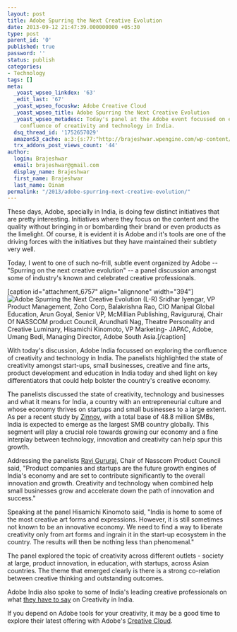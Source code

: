 ```yaml
---
layout: post
title: Adobe Spurring the Next Creative Evolution
date: 2013-09-12 21:47:39.000000000 +05:30
type: post
parent_id: '0'
published: true
password: ''
status: publish
categories:
- Technology
tags: []
meta:
  _yoast_wpseo_linkdex: '63'
  _edit_last: '67'
  _yoast_wpseo_focuskw: Adobe Creative Cloud
  _yoast_wpseo_title: Adobe Spurring the Next Creative Evolution
  _yoast_wpseo_metadesc: Today's panel at the Adobe event focussed on exploring the
    confluence of creativity and technology in India.
  dsq_thread_id: '1752657029'
  amazonS3_cache: a:3:{s:77:"http://brajeshwar.wpengine.com/wp-content/uploads/adobe-panel-2013-sep-12.jpg";i:6730;s:74:"http://media.brajeshwar.com/wp-content/uploads/adobe-panel-2013-sep-12.jpg";i:6730;s:75:"https://media.brajeshwar.com/wp-content/uploads/adobe-panel-2013-sep-12.jpg";i:6730;}
  trx_addons_post_views_count: '44'
author:
  login: Brajeshwar
  email: brajeshwar@gmail.com
  display_name: Brajeshwar
  first_name: Brajeshwar
  last_name: Oinam
permalink: "/2013/adobe-spurring-next-creative-evolution/"
---
```

<p>These days, Adobe, specially in India, is doing few distinct initiatives that are pretty interesting. Initiatives where they focus on the content and the quality without bringing in or bombarding their brand or even products as the limelight. Of course, it is evident it is Adobe and it's tools are one of the driving forces with the initiatives but they have maintained their subtlety very well.</p>
<p>Today, I went to one of such no-frill, subtle event organized by Adobe -- "Spurring on the next creative evolution" -- a panel discussion amongst some of industry's known and celebrated creative professionals.</p>
<p><!--more--></p>
<p>[caption id="attachment_6757" align="alignnone" width="394"]<img src="{{ site.baseurl }}/assets/2013/09/adobe-panel-2013-sep-12.jpg" alt="Adobe Spurring the Next Creative Evolution" class="size-full wp-image-6757" /> (L-R) Sridhar Iyengar, VP Product Management,  Zoho Corp, Balakrishna Rao, CIO Manipal Global Education, Arun Goyal, Senior VP, McMillian Publishing,  Ravigururaj, Chair Of NASSCOM product Council, Arundhati Nag, Theatre Personality and Creative Luminary, Hisamichi Kinomoto, VP Marketing- JAPAC, Adobe, Umang Bedi, Managing Director, Adobe South Asia.[/caption]</p>
<p>With today's discussion, Adobe India focussed on exploring the confluence of creativity and technology in India. The panelists highlighted the state of creativity amongst start-ups, small businesses, creative and fine arts, product development and education in India today and shed light on key differentiators that could help bolster the country's creative economy.</p>
<p>The panelists discussed the state of creativity, technology and businesses and what it means for India, a country with an entrepreneurial culture and whose economy thrives on startups and small businesses to a large extent. As per a recent study by <a href="http://www.zinnov.com/">Zinnov</a>, with a total base of 48.8 million SMBs, India is expected to emerge as the largest SMB country globally. This segment will play a crucial role towards growing our economy and a fine interplay between technology, innovation and creativity can help spur this growth.</p>
<p>Addressing the panelists <a href="http://www.linkedin.com/in/rgururaj">Ravi Gururaj</a>, Chair of Nasscom Product Council said, "Product companies and startups are the future growth engines of India's economy and are set to contribute significantly to the overall innovation and growth. Creativity and technology when combined help small businesses grow and accelerate down the path of innovation and success."</p>
<p>Speaking at the panel Hisamichi Kinomoto said, "India is home to some of the most creative art forms and expressions. However, it is still sometimes not known to be an innovative economy. We need to find a way to liberate creativity only from art forms and ingrain it in the start-up ecosystem in the country. The results will then be nothing less than phenomenal."</p>
<p>The panel explored the topic of creativity across different outlets - society at large, product innovation, in education, with startups, across Asian countries. The theme that emerged clearly is there is a strong co-relation between creative thinking and outstanding outcomes.</p>
<p>Adobe India also spoke to some of India's leading creative professionals on what <a href="http://adobe.ly/17YdpL?">they have to say</a> on Creativity in India.</p>
<p>If you depend on Adobe tools for your creativity, it may be a good time to explore their latest offering with Adobe's <a href="https://creative.adobe.com/">Creative Cloud</a>.</p>
